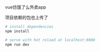 vue仿饿了么外卖app

项目依赖的包也上传了

``` bash
# install dependencies
npm install

# serve with hot reload at localhost:8080
npm run dev
